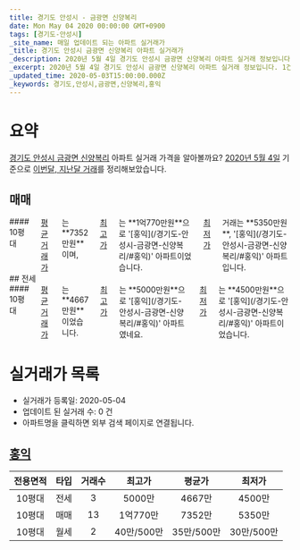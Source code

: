 ```yaml
---
title: 경기도 안성시 - 금광면 신양복리
date: Mon May 04 2020 00:00:00 GMT+0900
tags: [경기도-안성시]
_site_name: 매일 업데이트 되는 아파트 실거래가
_title: 경기도 안성시 금광면 신양복리 아파트 실거래가
_description: 2020년 5월 4일 경기도 안성시 금광면 신양복리 아파트 실거래 정보입니다. 1건 아파트 정보가 있습니다.
_excerpt: 2020년 5월 4일 경기도 안성시 금광면 신양복리 아파트 실거래 정보입니다. 1건 아파트 정보가 있습니다.
_updated_time: 2020-05-03T15:00:00.000Z
_keywords: 경기도,안성시,금광면,신양복리,홍익
---
```





# 요약
<ins>경기도 안성시 금광면 신양복리</ins> 아파트 실거래 가격을 알아볼까요? <ins>2020년 5월 4일</ins> 기준으로 <ins>이번달, 지난달 거래</ins>를 정리해보았습니다.

## 매매
<div class="container">
<div class="twelve columns" markdown="1">
#### 10평대
<ins>평균 거래가</ins>는 **7352만원**이며, <ins>최고가</ins>는 **1억770만원**으로 '[홍익](/경기도-안성시-금광면-신양복리/#홍익)' 아파트이었습니다. <ins>최저가</ins> 거래는 **5350만원**, '[홍익](/경기도-안성시-금광면-신양복리/#홍익)' 아파트입니다.
</div>
</div>
## 전세
<div class="container">
<div class="twelve columns" markdown="1">
#### 10평대
<ins>평균 거래가</ins>는 **4667만원**이었습니다. <ins>최고가</ins>는 **5000만원**으로 '[홍익](/경기도-안성시-금광면-신양복리/#홍익)' 아파트였네요. <ins>최저가</ins>는 **4500만원**으로 '[홍익](/경기도-안성시-금광면-신양복리/#홍익)' 아파트이었습니다.
</div>
</div>



# 실거래가 목록
- 실거래가 등록일: 2020-05-04
- 업데이트 된 실거래 수: 0 건
- 아파트명을 클릭하면 외부 검색 페이지로 연결됩니다.

## [홍익](#홍익)

|전용면적|타입|거래수|최고가|평균가|최저가|
|:---:|:---:|:---:|:---:|:---:|:---:|
|10평대|<span class="deal-type-2">전세</span>|3|5000만|4667만|4500만|
|10평대|<span class="deal-type-1">매매</span>|13|1억770만|7352만|5350만|
|10평대|<span class="deal-type-3">월세</span>|2|40만/500만|35만/500만|30만/500만|

<br/>



